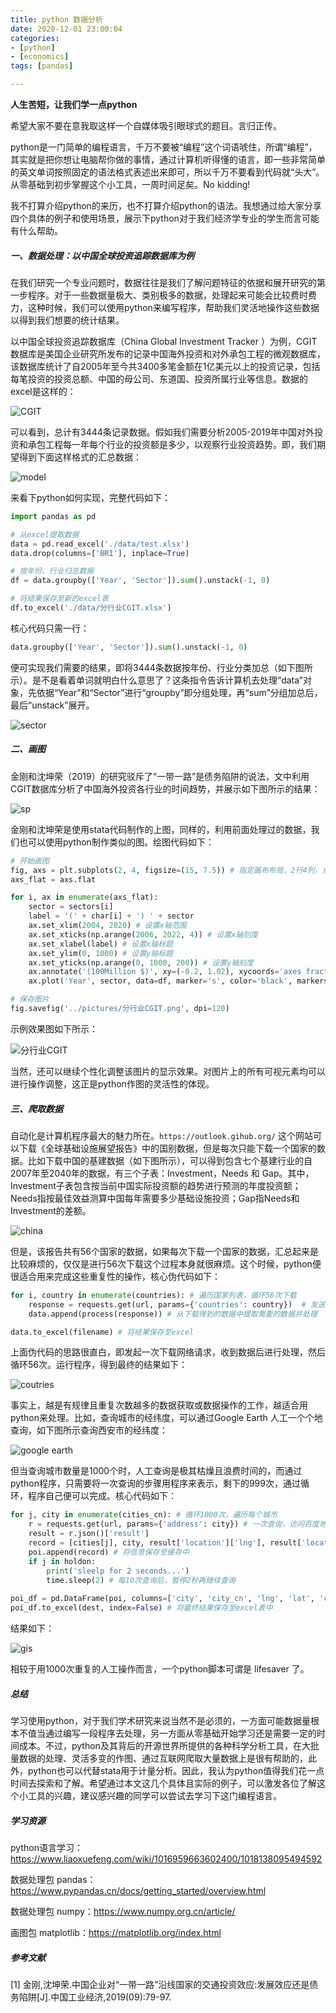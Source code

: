 ```yaml
---
title: python 数据分析
date: 2020-12-01 23:00:04
categories: 
- [python]
- [economics]
tags: [pandas]

---
```


**人生苦短，让我们学一点python**

希望大家不要在意我取这样一个自媒体吸引眼球式的题目。言归正传。

python是一门简单的编程语言，千万不要被“编程”这个词语唬住，所谓“编程”，其实就是把你想让电脑帮你做的事情，通过计算机听得懂的语言，即一些非常简单的英文单词按照固定的语法格式表述出来即可，所以千万不要看到代码就“头大”。从零基础到初步掌握这个小工具，一周时间足矣。No kidding!

我不打算介绍python的来历，也不打算介绍python的语法。我想通过给大家分享四个具体的例子和使用场景，展示下python对于我们经济学专业的学生而言可能有什么帮助。

<!--more-->

##### 一、数据处理：以中国全球投资追踪数据库为例

在我们研究一个专业问题时，数据往往是我们了解问题特征的依据和展开研究的第一步程序。对于一些数据量极大、类别极多的数据，处理起来可能会比较费时费力，这种时候，我们可以使用python来编写程序，帮助我们灵活地操作这些数据以得到我们想要的统计结果。

以中国全球投资追踪数据库（China Global Investment Tracker ）为例，CGIT数据库是美国企业研究所发布的记录中国海外投资和对外承包工程的微观数据库，该数据库统计了自2005年至今共3400多笔金额在1亿美元以上的投资记录，包括每笔投资的投资总额、中国的母公司、东道国、投资所属行业等信息。数据的excel是这样的：

![CGIT](https://image.xiuwujinda.cn/2020/12/01/CGIT.png)

可以看到，总计有3444条记录数据。假如我们需要分析2005-2019年中国对外投资和承包工程每一年每个行业的投资额是多少，以观察行业投资趋势。即，我们期望得到下面这样格式的汇总数据：

![model](https://image.xiuwujinda.cn/2020/12/01/model.png)

来看下python如何实现，完整代码如下：

```python
import pandas as pd

# 从excel提取数据
data = pd.read_excel('./data/test.xlsx')
data.drop(columns=['BRI'], inplace=True)

# 按年份、行业归总数据
df = data.groupby(['Year', 'Sector']).sum().unstack(-1, 0)

# 将结果保存至新的excel表
df.to_excel('./data/分行业CGIT.xlsx')

```

核心代码只需一行：

```python
data.groupby(['Year', 'Sector']).sum().unstack(-1, 0)

```

便可实现我们需要的结果，即将3444条数据按年份、行业分类加总（如下图所示）。是不是看着单词就明白什么意思了？这条指令告诉计算机去处理“data”对象，先依据“Year”和“Sector”进行“groupby”即分组处理，再“sum”分组加总后，最后“unstack”展开。

![sector](https://image.xiuwujinda.cn/2020/12/01/sector.png)

##### 二、画图

金刚和沈坤荣（2019）的研究驳斥了“一带一路”是债务陷阱的说法，文中利用CGIT数据库分析了中国海外投资各行业的时间趋势，并展示如下图所示的结果：

![sp](https://image.xiuwujinda.cn/2020/12/01/sp.png)

金刚和沈坤荣是使用stata代码制作的上图，同样的，利用前面处理过的数据，我们也可以使用python制作类似的图。绘图代码如下：

```python
# 开始画图
fig, axs = plt.subplots(2, 4, figsize=(15, 7.5)) # 指定画布布局，2行4列，共8幅子图
axs_flat = axs.flat

for i, ax in enumerate(axs_flat):
    sector = sectors[i]
    label = '(' + char[i] + ') ' + sector
    ax.set_xlim(2004, 2020) # 设置x轴范围
    ax.set_xticks(np.arange(2006, 2022, 4)) # 设置x轴刻度
    ax.set_xlabel(label) # 设置x轴标题
    ax.set_ylim(0, 1000) # 设置y轴标题
    ax.set_yticks(np.arange(0, 1000, 200)) # 设置y轴刻度
    ax.annotate('(100Million $)', xy=(-0.2, 1.02), xycoords='axes fraction') # 标注单位
    ax.plot('Year', sector, data=df, marker='s', color='black', markersize=2) # 绘图命令

# 保存图片
fig.savefig('../pictures/分行业CGIT.png', dpi=120)

```

示例效果图如下所示：

![分行业CGIT](https://image.xiuwujinda.cn/2020/12/01/分行业CGIT.png)

当然，还可以继续个性化调整该图片的显示效果。对图片上的所有可视元素均可以进行操作调整，这正是python作图的灵活性的体现。

##### 三、爬取数据

自动化是计算机程序最大的魅力所在。`https://outlook.gihub.org/` 这个网站可以下载《全球基础设施展望报告》中的国别数据，但是每次只能下载一个国家的数据。比如下载中国的基建数据（如下图所示），可以得到包含七个基建行业的自2007年至2040年的数据，有三个子表：Investment，Needs 和 Gap。其中，Investment子表包含按当前中国实际投资额的趋势进行预测的年度投资额；Needs指按最佳效益测算中国每年需要多少基础设施投资；Gap指Needs和Investment的差额。

![china](https://image.xiuwujinda.cn/2020/12/01/china.png)

但是，该报告共有56个国家的数据，如果每次下载一个国家的数据，汇总起来是比较麻烦的，仅仅是进行56次下载这个过程本身就很麻烦。这个时候，python便很适合用来完成这些重复性的操作，核心伪代码如下：

```python
for i, country in enumerate(countries): # 遍历国家列表，循环56次下载
    response = requests.get(url, params={'countries': country})  # 发送http请求，进行一次下载
    data.append(process(response)) # 从下载得到的数据中提取需要的数据并处理

data.to_excel(filename) # 将结果保存至excel
```

上面伪代码的思路很直白，即发起一次下载网络请求，收到数据后进行处理，然后循环56次。运行程序，得到最终的结果如下：

![coutries](https://image.xiuwujinda.cn/2020/12/01/coutries.png)

事实上，越是有规律且重复次数越多的数据获取或数据操作的工作，越适合用python来处理。比如，查询城市的经纬度，可以通过Google Earth 人工一个个地查询，如下图所示查询西安市的经纬度：

![google earth](https://image.xiuwujinda.cn/2020/12/01/google-earth.png)

但当查询城市数量是1000个时，人工查询是极其枯燥且浪费时间的，而通过python程序，只需要将一次查询的步骤用程序来表示，剩下的999次，通过循环，程序自己便可以完成。核心代码如下：

```python
for j, city in enumerate(cities_cn): # 循环1000次，遍历每个城市
    r = requests.get(url, params={'address': city}) # 一次查询，访问百度地图api查询
    result = r.json()['result']
    record = [cities[j], city, result['location']['lng'], result['location']['lat'], result['confidence']] # 从查询结果提取经纬度信息
    poi.append(record) # 将信息保存至缓存中
    if j in holdon:
        print('sleelp for 2 seconds...')
        time.sleep(2) # 每10次查询后，暂停2秒再继续查询
    
poi_df = pd.DataFrame(poi, columns=['city', 'city_cn', 'lng', 'lat', 'confidence'])
poi_df.to_excel(dest, index=False) # 将最终结果保存至excel表中
```

结果如下：

![gis](https://image.xiuwujinda.cn/2020/12/01/gis.png)

相较于用1000次重复的人工操作而言，一个python脚本可谓是 lifesaver 了。

##### 总结

学习使用python，对于我们学术研究来说当然不是必须的，一方面可能数据量根本不值当通过编写一段程序去处理，另一方面从零基础开始学习还是需要一定的时间成本。不过，python及其背后的开源世界所提供的各种科学分析工具，在大批量数据的处理、灵活多变的作图、通过互联网爬取大量数据上是很有帮助的，此外，python也可以代替stata用于计量分析。因此，我认为python值得我们花一点时间去探索和了解。希望通过本文这几个具体且实际的例子，可以激发各位了解这个小工具的兴趣，建议感兴趣的同学可以尝试去学习下这门编程语言。

##### 学习资源

python语言学习：https://www.liaoxuefeng.com/wiki/1016959663602400/1018138095494592

数据处理包 pandas：https://www.pypandas.cn/docs/getting_started/overview.html

数据处理包 numpy：https://www.numpy.org.cn/article/

画图包 matplotlib：https://matplotlib.org/index.html

##### 参考文献

[1] 金刚,沈坤荣.中国企业对“一带一路”沿线国家的交通投资效应:发展效应还是债务陷阱[J].中国工业经济,2019(09):79-97.